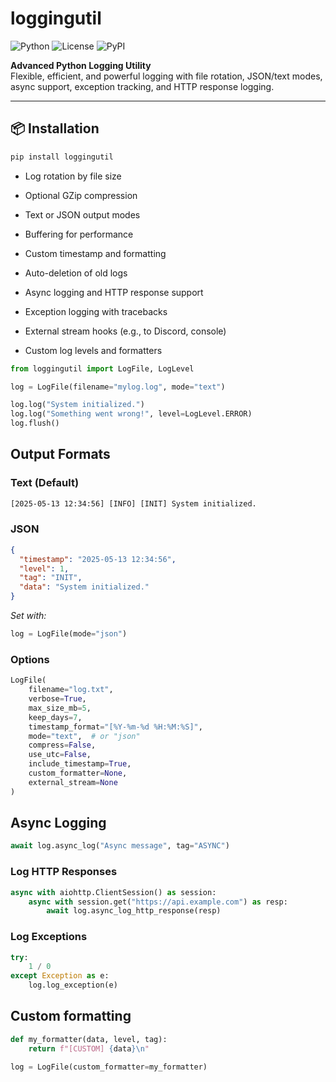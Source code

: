 # loggingutil

![Python](https://img.shields.io/badge/python-3.7%2B-blue)
![License](https://img.shields.io/badge/license-MIT-yellow)
![PyPI](https://img.shields.io/pypi/v/loggingutil)

**Advanced Python Logging Utility**  
Flexible, efficient, and powerful logging with file rotation, JSON/text modes, async support, exception tracking, and HTTP response logging.

---

## 📦 Installation

```bash
pip install loggingutil
```

- Log rotation by file size

- Optional GZip compression

- Text or JSON output modes

- Buffering for performance

- Custom timestamp and formatting

- Auto-deletion of old logs

- Async logging and HTTP response support

- Exception logging with tracebacks

- External stream hooks (e.g., to Discord, console)

- Custom log levels and formatters

```python
from loggingutil import LogFile, LogLevel

log = LogFile(filename="mylog.log", mode="text")

log.log("System initialized.")
log.log("Something went wrong!", level=LogLevel.ERROR)
log.flush()
```

## Output Formats
### Text (Default)

```txt
[2025-05-13 12:34:56] [INFO] [INIT] System initialized.
```

### JSON

```json
{
  "timestamp": "2025-05-13 12:34:56",
  "level": 1,
  "tag": "INIT",
  "data": "System initialized."
}
```

*Set with:*
```python
log = LogFile(mode="json")
```

### Options
```python
LogFile(
    filename="log.txt",
    verbose=True,
    max_size_mb=5,
    keep_days=7,
    timestamp_format="[%Y-%m-%d %H:%M:%S]",
    mode="text",  # or "json"
    compress=False,
    use_utc=False,
    include_timestamp=True,
    custom_formatter=None,
    external_stream=None
)
```

## Async Logging

```python
await log.async_log("Async message", tag="ASYNC")
```

### Log HTTP Responses

```python
async with aiohttp.ClientSession() as session:
    async with session.get("https://api.example.com") as resp:
        await log.async_log_http_response(resp)
```

### Log Exceptions

```python
try:
    1 / 0
except Exception as e:
    log.log_exception(e)
```

## Custom formatting

```python
def my_formatter(data, level, tag):
    return f"[CUSTOM] {data}\n"

log = LogFile(custom_formatter=my_formatter)
```